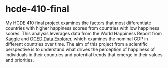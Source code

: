# hcde-410-final

My HCDE 410 final project examines the factors that most differentiate countries with higher happiness scores from countries with low happiness scores. This analysis leverages data from the World Happiness Report from [Kaggle](https://www.kaggle.com/unsdsn/world-happiness) and [OCED Data Explorer](https://data-explorer.oecd.org/vis?lc=en&tm=DF_TABLE1_EXPENDITURE_HCPC&pg=0&snb=1&df[ds]=dsDisseminateFinalDMZ&df[id]=DSD_NAMAIN10%40DF_TABLE1_EXPENDITURE_HCPC&df[ag]=OECD.SDD.NAD&df[vs]=&pd=%2C&dq=A.AUS%2BAUT%2BBEL%2BCAN%2BCHL%2BCOL%2BCRI%2BCZE%2BDNK%2BEST%2BFIN%2BFRA%2BDEU%2BGRC%2BHUN%2BISL%2BIRL%2BISR%2BITA%2BJPN%2BKOR%2BLVA%2BLTU%2BLUX%2BMEX%2BNLD%2BNZL%2BNOR%2BPOL%2BPRT%2BSVK%2BSVN%2BESP%2BSWE%2BCHE%2BTUR%2BGBR%2BUSA...B1GQ_POP.......&to[TIME_PERIOD]=false&vw=tb), which examines the nominal GDP in different countries over time. The aim of this project from a scientific perspective is to understand what drives the perception of happiness of individuals in their countries and potential trends that emerge in their values and priorities.